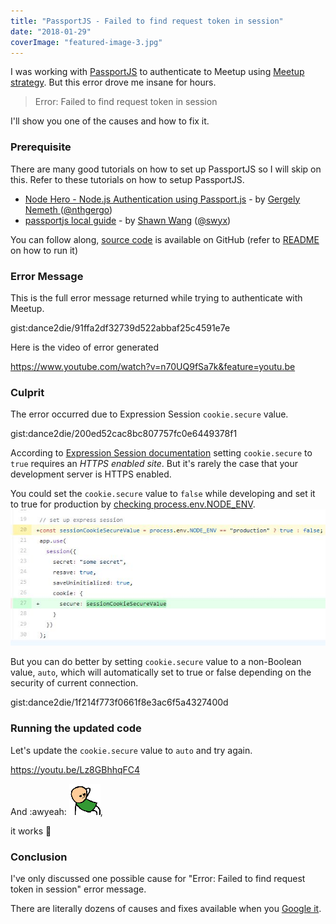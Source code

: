 ```yaml
---
title: "PassportJS - Failed to find request token in session"
date: "2018-01-29"
coverImage: "featured-image-3.jpg"
---
```


I was working with [PassportJS](http://www.passportjs.org/) to authenticate to Meetup using [Meetup strategy](https://github.com/jaredhanson/passport-meetup). But this error drove me insane for hours.

> Error: Failed to find request token in session

I'll show you one of the causes and how to fix it.

### Prerequisite

There are many good tutorials on how to set up PassportJS so I will skip on this. Refer to these tutorials on how to setup PassportJS.

- [Node Hero - Node.js Authentication using Passport.js](https://blog.risingstack.com/node-hero-node-js-authentication-passport-js/) - by [Gergely Nemeth ](https://blog.risingstack.com/author/gergely/)([@nthgergo](https://twitter.com/@nthgergo))
- [passportjs local guide](https://sw-yx.github.io/2018/01/22/passportjs-local-guide) - by [Shawn Wang](https://www.swyx.io/) ([@swyx](https://twitter.com/swyx))

You can follow along, [source code](https://github.com/dance2die/blog.passportjs_error) is available on GitHub (refer to [README](https://github.com/dance2die/blog.passportjs_error/blob/master/README.md) on how to run it)

### Error Message

This is the full error message returned while trying to authenticate with Meetup.

gist:dance2die/91ffa2df32739d522abbaf25c4591e7e

Here is the video of error generated

https://www.youtube.com/watch?v=n70UQ9fSa7k&feature=youtu.be

### Culprit

The error occurred due to Expression Session `cookie.secure` value.

gist:dance2die/200ed52cac8bc807757fc0e6449378f1

According to [Expression Session documentation](https://github.com/expressjs/session#cookiesecure) setting `cookie.secure` to `true` requires an _HTTPS enabled site_. But it's rarely the case that your development server is HTTPS enabled.

You could set the `cookie.secure` value to `false` while developing and set it to true for production by [checking process.env.NODE\_ENV](https://github.com/dance2die/blog.passportjs_error/commit/91009e8845cb67a8538df2e07596ec541a8a0b4f#diff-0364f57fbff2fabbe941ed20c328ef1aR20).![](./images/process.env_.Node_ENV-check.jpg)

But you can do better by setting `cookie.secure` value to a non-Boolean value, `auto`, which will automatically set to true or false depending on the security of current connection.

gist:dance2die/1f214f773f0661f8e3ac6f5a4327400d

### Running the updated code

Let's update the `cookie.secure` value to `auto` and try again.

https://youtu.be/Lz8GBhhqFC4

And :awyeah: ![](./images/aw_yeah.gif),

it works 🎉

### Conclusion

I've only discussed one possible cause for "Error: Failed to find request token in session" error message.

There are literally dozens of causes and fixes available when you [Google it](https://www.google.com/search?q=passportjs+Error%3A+Failed+to+find+request+token+in+session&ie=utf-8&oe=utf-8&client=firefox-b-1-ab).
